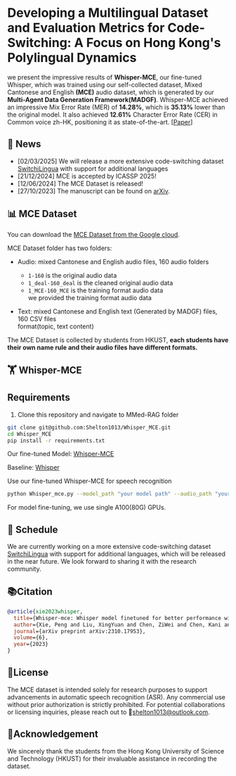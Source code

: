 # Developing a Multilingual Dataset and Evaluation Metrics for Code-Switching: A Focus on Hong Kong's Polylingual Dynamics

we present the impressive results of **Whisper-MCE**, our fine-tuned Whisper, which was trained using our self-collected dataset, Mixed Cantonese and English **(MCE)** audio dataset, which is generated by our **Multi-Agent Data Generation Framework(MADGF)**. Whisper-MCE achieved an impressive Mix Error Rate (MER) of **14.28%**, which is **35.13%** lower than the original model. It also achieved **12.61%** Character Error Rate (CER) in Common voice zh-HK, positioning it as state-of-the-art. [[Paper](https://arxiv.org/abs/2310.17953)]

## 🚀 News
- [02/03/2025] We will release a more extensive code-switching dataset [SwitchiLingua](https://github.com/Shelton1013/SwitchLingua) with support for additional languages
- [21/12/2024] MCE is accepted by ICASSP 2025!
- [12/06/2024] The MCE Dataset is released! 
- [27/10/2023] The manuscript can be found on [arXiv](https://arxiv.org/abs/2310.17953).

  
## 📊 MCE Dataset
You can download the [MCE Dataset from the Google cloud](https://drive.google.com/file/d/1CFgHxTzYBKnIkRVBdCwlJXahZq3Zi87B/view?usp=sharing).

MCE Dataset folder has two folders:</br>
- Audio: mixed Cantonese and English audio files, 160 audio folders</br>
  - `1-160` is the original audio data</br>
  - `1_deal-160_deal` is the cleaned original audio data</br>
  - `1_MCE-160_MCE` is the training format audio data</br>
we provided the training format audio data </br>

- Text: mixed Cantonese and English text (Generated by MADGF) files, 160 CSV files</br>
format(topic, text content)</br>

The MCE Dataset is collected by students from HKUST, **each students have their own name rule and their audio files have different formats.**


## 🏋️ Whisper-MCE

## Requirements
1. Clone this repository and navigate to MMed-RAG folder
```bash
git clone git@github.com:Shelton1013/Whisper_MCE.git
cd Whisper_MCE
pip install -r requirements.txt
```

Our fine-tuned Model: [Whisper-MCE](https://drive.google.com/file/d/14_IFvi0z8zHNJGYetpW5GHxbS0z6p0dt/view?usp=sharing)</br>

Baseline: [Whisper](https://github.com/openai/whisper)

Use our fine-tuned Whisper-MCE for speech recognition
```bash
python Whisper_mce.py --model_path "your model path" --audio_path "your test audio path"
```

For model fine-tuning, we use single A100(80G) GPUs.


## 📅 Schedule
We are currently working on a more extensive code-switching dataset [SwitchiLingua](https://github.com/Shelton1013/SwitchLingua) with support for additional languages, which will be released in the near future. We look forward to sharing it with the research community.


## 📚Citation

```bibtex
@article{xie2023whisper,
  title={Whisper-mce: Whisper model finetuned for better performance with mixed languages},
  author={Xie, Peng and Liu, XingYuan and Chen, ZiWei and Chen, Kani and Wang, Yang},
  journal={arXiv preprint arXiv:2310.17953},
  volume={6},
  year={2023}
}
```

## 📄License
The MCE dataset is intended solely for research purposes to support advancements in automatic speech recognition (ASR). Any commercial use without prior authorization is strictly prohibited. For potential collaborations or licensing inquiries, please reach out to 📮[shelton1013@outlook.com](shelton1013@outlook.com).

## 🙏Acknowledgement
We sincerely thank the students from the Hong Kong University of Science and Technology (HKUST) for their invaluable assistance in recording the dataset. 


